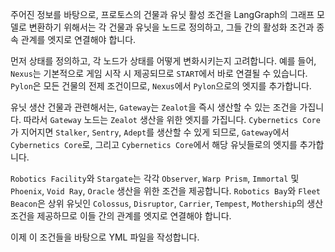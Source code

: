 주어진 정보를 바탕으로, 프로토스의 건물과 유닛 활성 조건을 LangGraph의 그래프 모델로 변환하기 위해서는 각 건물과 유닛을 노드로 정의하고, 그들 간의 활성화 조건과 종속 관계를 엣지로 연결해야 합니다.

먼저 상태를 정의하고, 각 노드가 상태를 어떻게 변화시키는지 고려합니다. 예를 들어, `Nexus`는 기본적으로 게임 시작 시 제공되므로 `START`에서 바로 연결될 수 있습니다. `Pylon`은 모든 건물의 전제 조건이므로, `Nexus`에서 `Pylon`으로의 엣지를 추가합니다.

유닛 생산 건물과 관련해서는, `Gateway`는 `Zealot`을 즉시 생산할 수 있는 조건을 가집니다. 따라서 `Gateway` 노드는 `Zealot` 생산을 위한 엣지를 가집니다. `Cybernetics Core`가 지어지면 `Stalker`, `Sentry`, `Adept`를 생산할 수 있게 되므로, `Gateway`에서 `Cybernetics Core`로, 그리고 `Cybernetics Core`에서 해당 유닛들로의 엣지를 추가합니다.

`Robotics Facility`와 `Stargate`는 각각 `Observer`, `Warp Prism`, `Immortal` 및 `Phoenix`, `Void Ray`, `Oracle` 생산을 위한 조건을 제공합니다. `Robotics Bay`와 `Fleet Beacon`은 상위 유닛인 `Colossus`, `Disruptor`, `Carrier`, `Tempest`, `Mothership`의 생산 조건을 제공하므로 이들 간의 관계를 엣지로 연결해야 합니다.

이제 이 조건들을 바탕으로 YML 파일을 작성합니다.